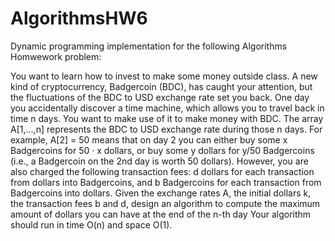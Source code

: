 # AlgorithmsHW6

Dynamic programming implementation for the following Algorithms Homwework problem:

You want to learn how to invest to make some money outside class. A new kind of cryptocurrency, Badgercoin (BDC), has caught your attention, but the fluctuations of the BDC to USD exchange rate set you back. One day you accidentally discover a time machine, which allows you to travel back in time n days. You want to make use of it to make money with BDC.
The array A[1,...,n] represents the BDC to USD exchange rate during those n days. For example, A[2] = 50 means that on day 2 you can either buy some x Badgercoins for 50 · x dollars, or buy some y dollars for y/50 Badgercoins (i.e., a Badgercoin on the 2nd day is worth 50 dollars). However, you are also charged the following transaction fees: d dollars for each transaction from dollars into Badgercoins, and b Badgercoins for each transaction from Badgercoins into dollars.
Given the exchange rates A, the initial dollars k, the transaction fees b and d, design an algorithm to compute the maximum amount of dollars you can have at the end of the n-th day Your algorithm should run in time O(n) and space O(1).
